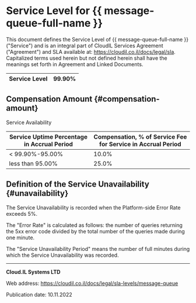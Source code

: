 # Service Level for {{ message-queue-full-name }}

This document defines the Service Level of {{ message-queue-full-name }} ("Service") and is an integral part of CloudIL Services Agreement ("Agreement") and SLA available at: <https://cloudil.co.il/docs/legal/sla>. Capitalized terms used herein but not defined herein shall have the meanings set forth in Agreement and Linked Documents.

| Service Level | 99.90% |
| --- | --- |

## Compensation Amount {#compensation-amount}

Service Availability

| Service Uptime Percentage in Accrual Period | Compensation, % of Service Fee for Service in Accrual Period |
| --- | --- |
| < 99.90%-95.00% | 10.0% |
| less than 95.00% | 25.0% |

## Definition of the Service Unavailability {#unavailability}

The Service Unavailability is recorded when the Platform-side Error Rate exceeds 5%.

The "Error Rate" is calculated as follows: the number of queries returning the 5хx error code divided by the total number of the queries made during one minute.

The "Service Unavailability Period" means the number of full minutes during which the Service Unavailability was recorded.

________________________________________

**Cloud.IL Systems LTD**

Web address: <https://cloudil.co.il/docs/legal/sla-levels/message-queue>

Publication date: 10.11.2022
